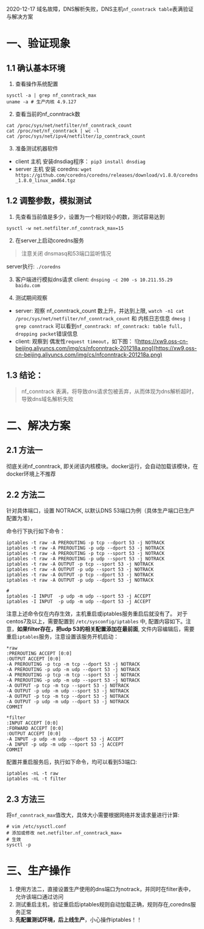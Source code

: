 

2020-12-17 域名故障，DNS解析失败，DNS主机`nf_conntrack table`表满验证与解决方案


# 一、验证现象
## 1.1 确认基本环境

1. 查看操作系统配置
```
sysctl -a | grep nf_conntrack_max
uname -a # 生产内核 4.9.127
```
2. 查看当前的nf_conntrack数
```
cat /proc/sys/net/netfilter/nf_conntrack_count
cat /proc/net/nf_conntrack | wc -l
cat /proc/sys/net/ipv4/netfilter/ip_conntrack_count
```

3. 准备测试机器软件

* client 主机 安装dnsdiag程序： `pip3 install dnsdiag`
* server 主机 安装 coredns:  `wget https://github.com/coredns/coredns/releases/download/v1.8.0/coredns_1.8.0_linux_amd64.tgz`

## 1.2 调整参数，模拟测试
1. 先查看当前值是多少，设置为一个相对较小的数，测试容易达到
```
sysctl -w net.netfilter.nf_conntrack_max=15
```

2. 在server上启动coredns服务
> 注意关闭 dnsmasq和53端口监听情况

server执行: `./coredns`

3. 客户端进行模拟dns请求
client: `dnsping -c 200 -s 10.211.55.29 baidu.com`

4. 测试期间观察
* server: 观察 nf_conntrack_count 数上升，并达到上限, `watch -n1 cat /proc/sys/net/netfilter/nf_conntrack_count` 和 内核日志信息 `dmesg | grep conntrack` 可以看到`nf_conntrack: nf_conntrack: table full, dropping packet`错误信息
* client: 观察到 偶发性`request timeout`，如下图：
![https://xw9.oss-cn-beijing.aliyuncs.com/img/cs/nfconntrack-201218a.png](https://xw9.oss-cn-beijing.aliyuncs.com/img/cs/nfconntrack-201218a.png)

## 1.3 结论：
> nf_conntrack 表满，将导致dns请求包被丢弃，从而体现为dns解析超时，导致dns域名解析失败

# 二、解决方案

## 2.1 方法一
彻底关闭nf_conntrack, 即关闭该内核模块。docker运行，会自动加载该模块，在docker环境上不推荐

## 2.2 方法二
针对具体端口，设置 NOTRACK, 以默认DNS 53端口为例（具体生产端口已生产配置为准），

命令行下执行如下命令：
```
iptables -t raw -A PREROUTING -p tcp --dport 53 -j NOTRACK
iptables -t raw -A PREROUTING -p udp --dport 53 -j NOTRACK
iptables -t raw -A PREROUTING -p tcp --sport 53 -j NOTRACK
iptables -t raw -A PREROUTING -p udp --sport 53 -j NOTRACK
iptables -t raw -A OUTPUT -p tcp --sport 53 -j NOTRACK
iptables -t raw -A OUTPUT -p udp --sport 53 -j NOTRACK
iptables -t raw -A OUTPUT -p tcp --dport 53 -j NOTRACK
iptables -t raw -A OUTPUT -p udp --dport 53 -j NOTRACK

#
iptables -I INPUT  -p udp -m udp --sport 53 -j ACCEPT
iptables -I INPUT  -p udp -m udp --dport 53 -j ACCEPT
```

注意上述命令仅在内存生效，主机重启或iptables服务重启后就没有了。 对于centos7及以上，需要配置到 `/etc/sysconfig/iptables` 中, 配置内容如下。注意，**如果filter存在，把udp 53的相关配置添加在最前面**, 文件内容编辑后，需要重启`iptables`服务，注意设置该服务开机启动：
```
*raw
:PREROUTING ACCEPT [0:0]
:OUTPUT ACCEPT [0:0]
-A PREROUTING -p tcp -m tcp --dport 53 -j NOTRACK
-A PREROUTING -p udp -m udp --dport 53 -j NOTRACK
-A PREROUTING -p tcp -m tcp --sport 53 -j NOTRACK
-A PREROUTING -p udp -m udp --sport 53 -j NOTRACK
-A OUTPUT -p tcp -m tcp --sport 53 -j NOTRACK
-A OUTPUT -p udp -m udp --sport 53 -j NOTRACK
-A OUTPUT -p tcp -m tcp --dport 53 -j NOTRACK
-A OUTPUT -p udp -m udp --dport 53 -j NOTRACK
COMMIT

*filter
:INPUT ACCEPT [0:0]
:FORWARD ACCEPT [0:0]
:OUTPUT ACCEPT [0:0]
-A INPUT -p udp -m udp --dport 53 -j ACCEPT
-A INPUT -p udp -m udp --sport 53 -j ACCEPT
COMMIT
```

配置并重启服务后，执行如下命令，均可以看到53端口:
```
iptables -nL -t raw
iptables -nL -t filter
```

## 2.3 方法三

将`nf_conntrack_max`值改大，具体大小需要根据网络并发请求量进行计算:
```
# vim /etc/sysctl.conf
# 添加或修改 net.netfilter.nf_conntrack_max=
# 生效
sysctl -p
```

# 三、生产操作

1. 使用方法二，直接设置生产使用的dns端口为notrack，并同时在filter表中，允许该端口通过访问
2. 测试重启主机，验证重启后iptables规则自动加载正确，规则存在,coredns服务正常
3. **先配置测试环境，后上线生产**，小心操作iptables！！
